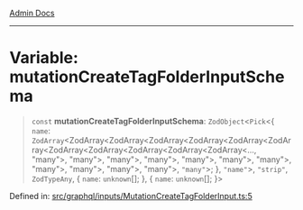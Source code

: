 [Admin Docs](/)

***

# Variable: mutationCreateTagFolderInputSchema

> `const` **mutationCreateTagFolderInputSchema**: `ZodObject`\<`Pick`\<\{ `name`: `ZodArray`\<ZodArray\<ZodArray\<ZodArray\<ZodArray\<ZodArray\<ZodArray\<ZodArray\<ZodArray\<ZodArray\<ZodArray\<ZodArray\<..., "many"\>, "many"\>, "many"\>, "many"\>, "many"\>, "many"\>, "many"\>, "many"\>, "many"\>, "many"\>, "many"\>, `"many"`\>; \}, `"name"`\>, `"strip"`, `ZodTypeAny`, \{ `name`: `unknown`[]; \}, \{ `name`: `unknown`[]; \}\>

Defined in: [src/graphql/inputs/MutationCreateTagFolderInput.ts:5](https://github.com/PalisadoesFoundation/talawa-api/blob/4f56a5331bd7a5f784e82913103662f37b427f3e/src/graphql/inputs/MutationCreateTagFolderInput.ts#L5)
